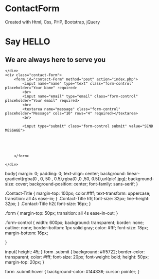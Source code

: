 # ContactForm
Created with Html, Css, PHP, Bootstrap, jQuery
<!DOCTYPE html>
<html lang="en">
<head>
    <meta charset="UTF-8">
    <meta name="viewport" content="width=device-width, initial-scale=1.0">
    <title>CONTACT FORM DESIGN</title>
    <link rel="stylesheet" type="text/css" href="style.css">
</head>
<body>
    <div class="Contact-Title">
        <h1>Say HELLO </h1>
        <h2>We are always here to serve you</h2>

    </div>
    <div class="contact-Form">
        <form id="contact-Form" method="post" action="index.php">
            <input name="name" type="text" class="form-control" placeholder="Your Name" required>
            <br>
            <input name="email" type="email" class="form-control" placeholder="Your email" required>
            <br>
            <textarea name="message" class="form-control" placeholder="Message" cols="10" rows="4" required></textarea>
            <br>

            <input type="submit" class="form-control submit" value="SEND MESSAGE">





        </form>

    </div>
</body>
</html>

body{
    margin: 0;
    padding: 0;
    text-align: center;
    background: linear-gradient(rgba(0 , 0, 50 , 0.5),rgba(0 ,0 ,50, 0.5)),url(pic1.jpg);
    background-size: cover;
    background-position: center;
    font-family: sans-serif;
}

.Contact-Title
{
    margin-top: 100px;
    color:#fff;
    text-transform: uppercase;
    transition: all 4s ease-in;
}
.Contact-Title h1{
    font-size: 32px;
    line-height: 32px;
}
.Contact-Title h2{
    font-size: 16px;
}

.form
{
    margin-top: 50px;
    transition: all 4s ease-in-out;
}

.form-control
{
    width: 600px;
    background: transparent;
    border: none;
    outline: none;
    border-bottom: 1px solid gray;
    color: #fff;
    font-size: 18px;
    margin-bottom: 16px;

}

input{
    height: 45;
}
form .submit
{
    background: #ff5722;
    border-color: transparent;
    color: #fff;
    font-size: 20px;
    font-weight: bold;
    height: 50px;
    margin-top: 20px;
}

form .submit:hover
{
    background-color: #f44336;
    cursor: pointer;
}

<?php 
$name = $_POST['name'];
$visitor_email=$_POST['email'];
$message=$_POST['message'];


$email_from="abc@gmail.com";
$email_subject="new_form submission";
$email_body = "user name: $name.\n"."user Email:$visitor_email.\n"."user Message: $message.\n";

$to = "xyz@gmail.com";
$headers = "from: $email_from\r\n";
$headers .="reply-to: $visitor_email \r\n";

mail($to,$email_subject,$email_body,$headers);

header("location: index.html");

?>
